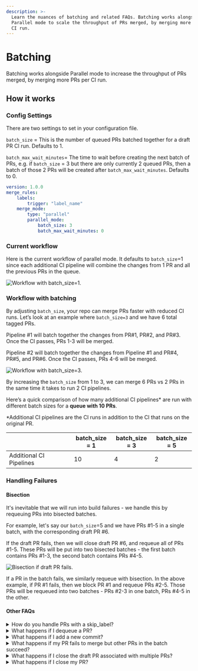 ```yaml
---
description: >-
  Learn the nuances of batching and related FAQs. Batching works alongside
  Parallel mode to scale the throughput of PRs merged, by merging more PRs per
  CI run.
---
```


# Batching

Batching works alongside Parallel mode to increase the throughput of PRs merged, by merging more PRs per CI run.

## How it works

### Config Settings

There are two settings to set in your configuration file.

`batch_size` = This is the number of queued PRs batched together for a draft PR CI run. Defaults to 1.

`batch_max_wait_minutes`= The time to wait before creating the next batch of PRs, e.g. if `batch_size` = 3 but there are only currently 2 queued PRs, then a batch of those 2 PRs will be created after `batch_max_wait_minutes`. Defaults to 0.

```yaml
version: 1.0.0
merge_rules:  
    labels:    
        trigger: "label_name"
    merge_mode:
        type: "parallel"
        parallel_mode:
            batch_size: 3
            batch_max_wait_minutes: 0
```

### Current workflow

Here is the current workflow of parallel mode. It defaults to `batch_size`=1 since each additional CI pipeline will combine the changes from 1 PR and all the previous PRs in the queue.

![Workflow with batch\_size=1.](<../../../.gitbook/assets/Screen Shot 2022-04-01 at 11.23.26 AM.png>)

### Workflow with batching

By adjusting `batch_size`, your repo can merge PRs faster with reduced CI runs. Let’s look at an example where `batch_size=3` and we have 6 total tagged PRs.

Pipeline #1 will batch together the changes from PR#1, PR#2, and PR#3. Once the CI passes, PRs 1-3 will be merged.

Pipeline #2 will batch together the changes from Pipeline #1 and PR#4, PR#5, and PR#6. Once the CI passes, PRs 4-6 will be merged.

![Workflow with batch\_size=3.](<../../../.gitbook/assets/Screen Shot 2022-04-01 at 2.16.32 PM.png>)

By increasing the `batch_size` from 1 to 3, we can merge 6 PRs vs 2 PRs in the same time it takes to run 2 CI pipelines.

Here’s a quick comparison of how many additional CI pipelines\* are run with different batch sizes for a **queue with 10 PRs**.

\*Additional CI pipelines are the CI runs in addition to the CI that runs on the original PR.

<table><thead><tr><th width="160"></th><th>batch_size = 1</th><th>batch_size = 3</th><th>batch_size = 5</th></tr></thead><tbody><tr><td>Additional CI Pipelines</td><td>10</td><td>4</td><td>2</td></tr></tbody></table>

### Handling Failures

#### Bisection

It's inevitable that we will run into build failures - we handle this by requeuing PRs into bisected batches.

For example, let's say our `batch_size`=5 and we have PRs #1-5 in a single batch, with the corresponding draft PR #6.

If the draft PR fails, then we will close draft PR #6, and requeue all of PRs #1-5. These PRs will be put into two bisected batches - the first batch contains PRs #1-3, the second batch contains PRs #4-5.

![Bisection if draft PR fails.](<../../../.gitbook/assets/Screen Shot 2022-05-26 at 1.16.35 PM.png>)

If a PR in the batch fails, we similarly requeue with bisection. In the above example, if PR #1 fails, then we block PR #1 and requeue PRs #2-5. Those PRs will be requeued into two batches - PRs #2-3 in one batch, PRs #4-5 in the other.

#### Other FAQs

<details>

<summary>How do you handle PRs with a skip_label?</summary>

All PRs with skip labels will be prioritized. They will be bumped to the top of the queue and will always be in its own batch. PRs with a skip\_label will never be batched with other PRs.

</details>

<details>

<summary>What happens if I dequeue a PR?</summary>

The corresponding draft PRs as well as any subsequent draft PRs will be closed. PRs in the current batch will be requeued.

</details>

<details>

<summary>What happens if I add a new commit?</summary>

If you add a new commit to a PR, the associated draft PR will be closed and all subsequent draft PRs will be reset. The PRs in the batch will be automatically requeued.

</details>

<details>

<summary>What happens if my PR fails to merge but other PRs in the batch succeed?</summary>

If your PR fails to merge, we will automatically retry merging again. If it still fails, the PR will be blocked and may require manual changes.

</details>

<details>

<summary>What happens if I close the draft PR associated with multiple PRs?</summary>

If you manually close a draft PR, this will trigger a full reset of the queue. All draft PRs will be closed, and all PRs will be requeued.

</details>

<details>

<summary>What happens if I close my PR?</summary>

If you manually close a PR that has been queued and has an associated draft PR, this will trigger a full reset of the queue. All draft PRs will be closed and all PRs are requeued.

</details>
